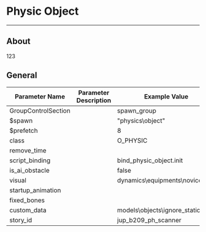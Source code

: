 # Physic Object

___

## About

123

## General

| Parameter Name | Parameter Description | Example Value | Possible Parameters |
|---|---|---|---|
| GroupControlSection |  | spawn_group |  |
| $spawn |  | "physics\object" |  |
| $prefetch |  | 8 |  |
| class |  | O_PHYSIC |  |
| remove_time |  |  |  |
| script_binding |  | bind_physic_object.init |  |
| is_ai_obstacle |  | false |  |
| visual |  | dynamics\equipments\novice_suit |  |
| startup_animation |  |  |  |
| fixed_bones |  |  |  |
| custom_data |  | models\objects\ignore_static.ltx |  |
| story_id |  | jup_b209_ph_scanner |  |